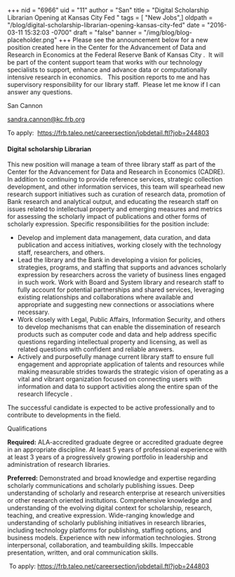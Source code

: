 +++
nid = "6966"
uid = "11"
author = "San"
title = "Digital Scholarship Librarian Opening at Kansas City Fed "
tags = [ "New Jobs",]
oldpath = "/blog/digital-scholarship-librarian-opening-kansas-city-fed"
date = "2016-03-11 15:32:03 -0700"
draft = "false"
banner = "/img/blog/blog-placeholder.png"
+++
Please see the announcement below for a new position created here in the
Center for the Advancement of Data and Research in Economics at the
Federal Reserve Bank of Kansas City .  It will be part of the content
support team that works with our technology specialists to support,
enhance and advance data or computationally intensive research in
economics.   This position reports to me and has supervisory
responsibility for our library staff.  Please let me know if I can
answer any questions.

San Cannon

sandra.cannon@kc.frb.org

To apply:  https://frb.taleo.net/careersection/jobdetail.ftl?job=244803

#### Digital scholarship Librarian

This new position will manage a team of three library staff as part of
the Center for the Advancement for Data and Research in Economics
(CADRE). In addition to continuing to provide reference services,
strategic collection development, and other information services, this
team will spearhead new research support initiatives such as curation of
research data, promotion of Bank research and analytical output, and
educating the research staff on issues related to intellectual property
and emerging measures and metrics for assessing the scholarly impact of
publications and other forms of scholarly expression. Specific
responsibilities for the position include:

-   Develop and implement data management, data curation, and data
    publication and access initiatives, working closely with the
    technology staff, researchers, and others. 
-   Lead the library and the Bank in developing a vision for policies,
    strategies, programs, and staffing that supports and advances
    scholarly expression by researchers across the variety of business
    lines engaged in such work. Work with Board and System library and
    research staff to fully account for potential partnerships and
    shared services, leveraging existing relationships and
    collaborations where available and appropriate and suggesting new
    connections or associations where necessary.
-   Work closely with Legal, Public Affairs, Information Security, and
    others to develop mechanisms that can enable the dissemination of
    research products such as computer code and data and help address
    specific questions regarding intellectual property and licensing, as
    well as related questions with confident and reliable answers.
-   Actively and purposefully manage current library staff to ensure
    full engagement and appropriate application of talents and resources
    while making measurable strides towards the strategic vision of
    operating as a vital and vibrant organization focused on connecting
    users with information and data to support activities along the
    entire span of the research lifecycle .

The successful candidate is expected to be active professionally and to
contribute to developments in the field.

Qualifications

**Required:** ALA-accredited graduate degree or accredited graduate
degree in an appropriate discipline. At least 5 years of professional
experience with at least 3 years of a progressively growing portfolio in
leadership and administration of research libraries.

**Preferred:** Demonstrated and broad knowledge and expertise regarding
scholarly communications and scholarly publishing issues. Deep
understanding of scholarly and research enterprise at research
universities or other research oriented institutions. Comprehensive
knowledge and understanding of the evolving digital context for
scholarship, research, teaching, and creative expression. Wide-ranging
knowledge and understanding of scholarly publishing initiatives in
research libraries, including technology platforms for publishing,
staffing options, and business models. Experience with new information
technologies. Strong interpersonal, collaboration, and teambuilding
skills. Impeccable presentation, written, and oral communication skills.

 To apply: https://frb.taleo.net/careersection/jobdetail.ftl?job=244803
